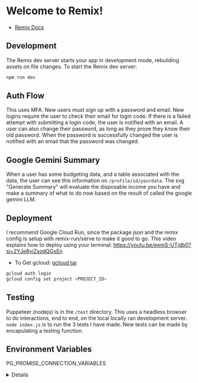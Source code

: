 # Welcome to Remix!
- [Remix Docs](https://remix.run/docs)
## Development

The Remix dev server starts your app in development mode, rebuilding assets on file changes. To start the Remix dev server:

```sh
npm run dev
```
## Auth Flow
This uses MFA. New users must sign up with a password and email. New logins require the user to check their email for login code. If there is a failed attempt with submitting a login code, the user is notified with an email. A user can also change their password, as long as they prove they know their old password. When the password is successfully changed the user is notified with an email that the password was changed. 

## Google Gemini Summary

When a user has some budgeting data, and a table associated with the data, the user can see this information on `/profile/id/yourdata`.  The svg "Generate Summary" will evaluate the disposable income you have and make a summary of what to do now based on the result of called the google gemini LLM.

## Deployment

I recommend Google Cloud Run, since the package json and the remix config is setup with remix-run/serve to make it good to go.
This video explains how to deploy using your terminal:
https://youtu.be/eemS-UTjdb0?si=2YJe8yiZsodQGxEn

- To Get gcloud: [gcloud tar](https://dl.google.com/dl/cloudsdk/channels/rapid/downloads/google-cloud-cli-darwin-arm.tar.gz)

```bash
gcloud auth login
gcloud config set project <PROJECT_ID>
```
## Testing

Puppeteer (nodejs) is in the `/test` directory. This uses a headless browser to do interactions, end to end, on the local locally ran development server. `node index.js` is to run the 3 tests I have made. New tests can be made by encapulating a testing function.

## Environment Variables
PG_PROMISE_CONNECTION_VARIABLES

<details>Author: David Paquette</details>